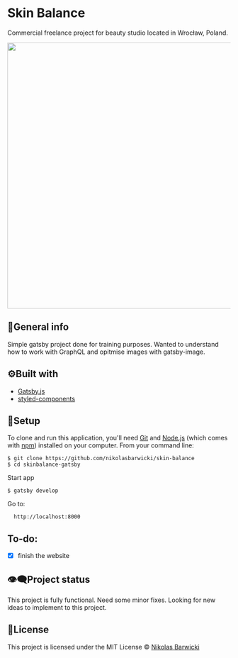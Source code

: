 # Skin Balance

Commercial freelance project for beauty studio located in Wrocław, Poland.

<p align="center">
  <img width="600" src="https://i.ibb.co/q9rvvxz/Adnotacja-2020-07-12-173443.png">
</p>

## 📝General info

Simple gatsby project done for training purposes. Wanted to understand how to work with GraphQL and opitmise images with gatsby-image.

## ⚙️Built with

- [Gatsby.js](https://www.gatsbyjs.org/)
- [styled-components](https://styled-components.com/)

## 🚀Setup

To clone and run this application, you'll need [Git](https://git-scm.com/) and [Node.js](https://nodejs.org/en/download/) (which comes with [npm](http://npmjs.com/)) installed on your computer. From your command line:

    $ git clone https://github.com/nikolasbarwicki/skin-balance
    $ cd skinbalance-gatsby

Start app

    $ gatsby develop

Go to:

      http://localhost:8000

## To-do:

- [x] finish the website

## 👁‍🗨Project status

This project is fully functional. Need some minor fixes. Looking for new ideas to implement to this project.

## 📘License

This project is licensed under the MIT License © [Nikolas Barwicki](https://github.com/nikolasbarwicki)
